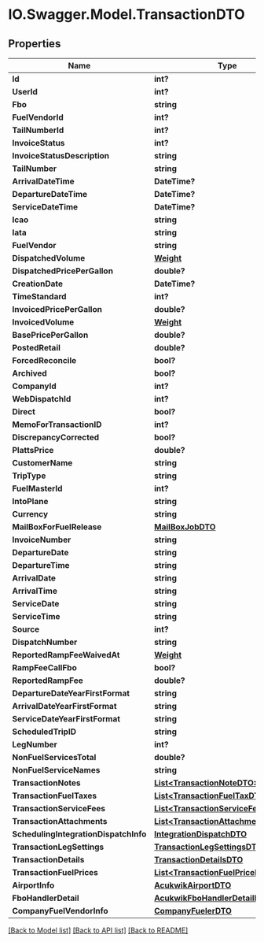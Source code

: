 # IO.Swagger.Model.TransactionDTO
## Properties

Name | Type | Description | Notes
------------ | ------------- | ------------- | -------------
**Id** | **int?** |  | [optional] 
**UserId** | **int?** |  | [optional] 
**Fbo** | **string** |  | [optional] 
**FuelVendorId** | **int?** |  | [optional] 
**TailNumberId** | **int?** |  | [optional] 
**InvoiceStatus** | **int?** |  | [optional] 
**InvoiceStatusDescription** | **string** |  | [optional] 
**TailNumber** | **string** |  | [optional] 
**ArrivalDateTime** | **DateTime?** |  | [optional] 
**DepartureDateTime** | **DateTime?** |  | [optional] 
**ServiceDateTime** | **DateTime?** |  | [optional] 
**Icao** | **string** |  | [optional] 
**Iata** | **string** |  | [optional] 
**FuelVendor** | **string** |  | [optional] 
**DispatchedVolume** | [**Weight**](Weight.md) |  | [optional] 
**DispatchedPricePerGallon** | **double?** |  | [optional] 
**CreationDate** | **DateTime?** |  | [optional] 
**TimeStandard** | **int?** |  | [optional] 
**InvoicedPricePerGallon** | **double?** |  | [optional] 
**InvoicedVolume** | [**Weight**](Weight.md) |  | [optional] 
**BasePricePerGallon** | **double?** |  | [optional] 
**PostedRetail** | **double?** |  | [optional] 
**ForcedReconcile** | **bool?** |  | [optional] 
**Archived** | **bool?** |  | [optional] 
**CompanyId** | **int?** |  | [optional] 
**WebDispatchId** | **int?** |  | [optional] 
**Direct** | **bool?** |  | [optional] 
**MemoForTransactionID** | **int?** |  | [optional] 
**DiscrepancyCorrected** | **bool?** |  | [optional] 
**PlattsPrice** | **double?** |  | [optional] 
**CustomerName** | **string** |  | [optional] 
**TripType** | **string** |  | [optional] 
**FuelMasterId** | **int?** |  | [optional] 
**IntoPlane** | **string** |  | [optional] 
**Currency** | **string** |  | [optional] 
**MailBoxForFuelRelease** | [**MailBoxJobDTO**](MailBoxJobDTO.md) |  | [optional] 
**InvoiceNumber** | **string** |  | [optional] 
**DepartureDate** | **string** |  | [optional] 
**DepartureTime** | **string** |  | [optional] 
**ArrivalDate** | **string** |  | [optional] 
**ArrivalTime** | **string** |  | [optional] 
**ServiceDate** | **string** |  | [optional] 
**ServiceTime** | **string** |  | [optional] 
**Source** | **int?** |  | [optional] 
**DispatchNumber** | **string** |  | [optional] 
**ReportedRampFeeWaivedAt** | [**Weight**](Weight.md) |  | [optional] 
**RampFeeCallFbo** | **bool?** |  | [optional] 
**ReportedRampFee** | **double?** |  | [optional] 
**DepartureDateYearFirstFormat** | **string** |  | [optional] 
**ArrivalDateYearFirstFormat** | **string** |  | [optional] 
**ServiceDateYearFirstFormat** | **string** |  | [optional] 
**ScheduledTripID** | **string** |  | [optional] 
**LegNumber** | **int?** |  | [optional] 
**NonFuelServicesTotal** | **double?** |  | [optional] 
**NonFuelServiceNames** | **string** |  | [optional] 
**TransactionNotes** | [**List&lt;TransactionNoteDTO&gt;**](TransactionNoteDTO.md) |  | [optional] 
**TransactionFuelTaxes** | [**List&lt;TransactionFuelTaxDTO&gt;**](TransactionFuelTaxDTO.md) |  | [optional] 
**TransactionServiceFees** | [**List&lt;TransactionServiceFeeDTO&gt;**](TransactionServiceFeeDTO.md) |  | [optional] 
**TransactionAttachments** | [**List&lt;TransactionAttachmentDTO&gt;**](TransactionAttachmentDTO.md) |  | [optional] 
**SchedulingIntegrationDispatchInfo** | [**IntegrationDispatchDTO**](IntegrationDispatchDTO.md) |  | [optional] 
**TransactionLegSettings** | [**TransactionLegSettingsDTO**](TransactionLegSettingsDTO.md) |  | [optional] 
**TransactionDetails** | [**TransactionDetailsDTO**](TransactionDetailsDTO.md) |  | [optional] 
**TransactionFuelPrices** | [**List&lt;TransactionFuelPriceResultDTO&gt;**](TransactionFuelPriceResultDTO.md) |  | [optional] 
**AirportInfo** | [**AcukwikAirportDTO**](AcukwikAirportDTO.md) |  | [optional] 
**FboHandlerDetail** | [**AcukwikFboHandlerDetailDTO**](AcukwikFboHandlerDetailDTO.md) |  | [optional] 
**CompanyFuelVendorInfo** | [**CompanyFuelerDTO**](CompanyFuelerDTO.md) |  | [optional] 

[[Back to Model list]](../README.md#documentation-for-models) [[Back to API list]](../README.md#documentation-for-api-endpoints) [[Back to README]](../README.md)

